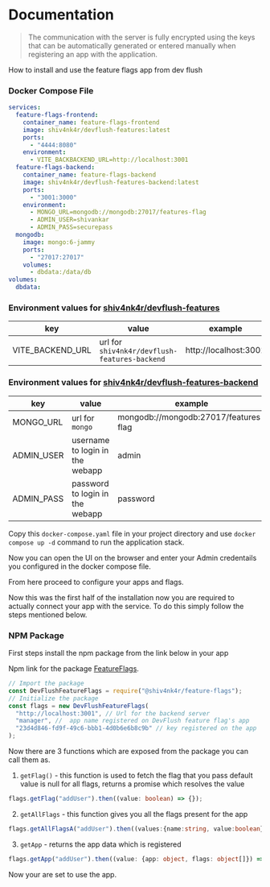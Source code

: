 # Documentation

> The communication with the server is fully encrypted using the keys that can be automatically generated or entered manually when registering an app with the application.

How to install and use the feature flags app from dev flush

### Docker Compose File

```yaml
services:
  feature-flags-frontend:
    container_name: feature-flags-frontend
    image: shiv4nk4r/devflush-features:latest
    ports:
      - "4444:8080"
    environment:
      - VITE_BACKBACKEND_URL=http://localhost:3001
  feature-flags-backend:
    container_name: feature-flags-backend
    image: shiv4nk4r/devflush-features-backend:latest
    ports:
      - "3001:3000"
    environment:
      - MONGO_URL=mongodb://mongodb:27017/features-flag
      - ADMIN_USER=shivankar
      - ADMIN_PASS=securepass
  mongodb:
    image: mongo:6-jammy
    ports:
      - "27017:27017"
    volumes:
      - dbdata:/data/db
volumes:
  dbdata:
```

### Environment values for [shiv4nk4r/devflush-features](https://hub.docker.com/repository/docker/shiv4nk4r/devflush-features)

| key              | value                                         | example               |
| ---------------- | --------------------------------------------- | --------------------- |
| VITE_BACKEND_URL | url for `shiv4nk4r/devflush-features-backend` | http://localhost:3001 |

### Environment values for [shiv4nk4r/devflush-features-backend](https://hub.docker.com/repository/docker/shiv4nk4r/devflush-features-backend)

| key        | value                           | example                               |
| ---------- | ------------------------------- | ------------------------------------- |
| MONGO_URL  | url for `mongo`                 | mongodb://mongodb:27017/features-flag |
| ADMIN_USER | username to login in the webapp | admin                                 |
| ADMIN_PASS | password to login in the webapp | password                              |

Copy this `docker-compose.yaml` file in your project directory and use `docker compose up -d` command to run the application stack.

Now you can open the UI on the browser and enter your Admin credentails you configured in the docker compose file.

From here proceed to configure your apps and flags.

Now this was the first half of the installation now you are required to actually connect your app with the service. To do this simply follow the steps mentioned below.

### NPM Package

First steps install the npm package from the link below in your app

Npm link for the package [FeatureFlags](https://www.npmjs.com/package/@shiv4nk4r/feature-flags).

```js
// Import the package
const DevFlushFeatureFlags = require("@shiv4nk4r/feature-flags");
// Initialize the package
const flags = new DevFlushFeatureFlags(
  "http://localhost:3001", // Url for the backend server
  "manager", //  app name registered on DevFlush feature flag's app
  "23d4d846-fd9f-49c6-bbb1-4d0b6e6b8c9b" // key registered on the app
);
```

Now there are 3 functions which are exposed from the package you can call them as.

1. `getFlag()` - this function is used to fetch the flag that you pass default value is null for all flags, returns a promise which resolves the value

```ts
flags.getFlag("addUser").then((value: boolean) => {});
```

2. `getAllFlags` - this function gives you all the flags present for the app

```ts
flags.getAllFlagsA("addUser").then((values:{name:string, value:boolean}[]) => {});
```

3. `getApp` - returns the app data which is registered

```ts
flags.getApp("addUser").then((value: {app: object, flags: object[]}) => {});
```

Now your are set to use the app.
